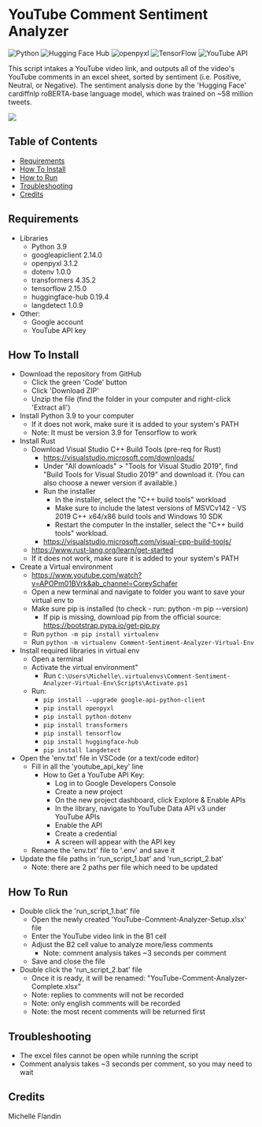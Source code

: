 # YouTube Comment Sentiment Analyzer


![Python](https://img.shields.io/badge/Python-3.9-blue.svg)
![Hugging Face Hub](https://img.shields.io/badge/HuggingFace--hub-0.19.4-blue.svg)
![openpyxl](https://img.shields.io/badge/OpenPyCL-3.1.2-green.svg)
![TensorFlow](https://img.shields.io/badge/TensorFlow-2.15.0-orange.svg)
![YouTube API](https://img.shields.io/badge/YouTube%20API-v3-red.svg)


This script intakes a YouTube video link, and outputs all of the video's YouTube comments in an excel sheet, sorted by sentiment (i.e. Positive, Neutral, or Negative). The sentiment analysis done by the 'Hugging Face' cardiffnlp roBERTA-base language model, which was trained on ~58 million tweets.


<a href="https://youtu.be/EcYErMu0cjQ?si=amhc2IIXkzyfaZeS" target="_blank"><img src="https://img.shields.io/badge/YouTube-Demo-red?style=for-the-badge&logo=youtube"></a>


## Table of Contents
- [Requirements](#requirements)
- [How To Install](#how-to-install)
- [How to Run](#how-to-run)
- [Troubleshooting](#troubleshooting)
- [Credits](#credits)


## Requirements<a name="requirements"></a>
- Libraries
  - Python 3.9
  - googleapiclient 2.14.0
  - openpyxl 3.1.2
  - dotenv 1.0.0
  - transformers 4.35.2
  - tensorflow 2.15.0
  - huggingface-hub 0.19.4
  - langdetect 1.0.9
- Other:
  - Google account
  - YouTube API key


## How To Install<a name="how-to-install"></a>
- Download the repository from GitHub
  - Click the green 'Code' button
  - Click 'Download ZIP'
  - Unzip the file (find the folder in your computer and right-click 'Extract all')
- Install Python 3.9 to your computer
  - If it does not work, make sure it is added to your system's PATH
  - Note: It must be version 3.9 for Tensorflow to work
- Install Rust
  - Download Visual Studio C++ Build Tools (pre-req for Rust)
    - https://visualstudio.microsoft.com/downloads/
    - Under "All downloads" > "Tools for Visual Studio 2019", find "Build Tools for Visual Studio 2019" and download it. (You can also choose a newer version if available.)
    - Run the installer
      - In the installer, select the "C++ build tools" workload
      - Make sure to include the latest versions of MSVCv142 - VS 2019 C++ x64/x86 build tools and Windows 10 SDK
      - Restart the computer
In the installer, select the "C++ build tools" workload.
    - https://visualstudio.microsoft.com/visual-cpp-build-tools/
  - https://www.rust-lang.org/learn/get-started
  - If it does not work, make sure it is added to your system's PATH
- Create a Virtual environment
  - https://www.youtube.com/watch?v=APOPm01BVrk&ab_channel=CoreySchafer
  - Open a new terminal and navigate to folder you want to save your virtual env to
  - Make sure pip is installed (to check - run: python -m pip --version)
    - If pip is missing, download pip from the official source: https://bootstrap.pypa.io/get-pip.py 
  - Run `python -m pip install virtualenv`
  - Run `python -m virtualenv Comment-Sentiment-Analyzer-Virtual-Env`
- Install required libraries in virtual env
  - Open a terminal
  - Activate the virtual environment"
    - Run `C:\Users\Michelle\.virtualenvs\Comment-Sentiment-Analyzer-Virtual-Env\Scripts\Activate.ps1`
  - Run: 
    - `pip install --upgrade google-api-python-client`
    - `pip install openpyxl`
    - `pip install python-dotenv`
    - `pip install transformers`
    - `pip install tensorflow`
    - `pip install huggingface-hub`
    - `pip install langdetect`
- Open the 'env.txt' file in VSCode (or a text/code editor)
  - Fill in all the 'youtube_api_key' line
    - How to Get a YouTube API Key:
      - Log in to Google Developers Console
      - Create a new project
      - On the new project dashboard, click Explore & Enable APIs
      - In the library, navigate to YouTube Data API v3 under YouTube APIs
      - Enable the API
      - Create a credential
      - A screen will appear with the API key
  - Rename the 'env.txt' file to '.env' and save it
- Update the file paths in 'run_script_1.bat' and 'run_script_2.bat' 
  - Note: there are 2 paths per file which need to be updated


## How To Run<a name="how-to-run"></a>
- Double click the 'run_script_1.bat' file
  - Open the newly created 'YouTube-Comment-Analyzer-Setup.xlsx' file
  - Enter the YouTube video link in the B1 cell
  - Adjust the B2 cell value to analyze more/less comments 
    * Note: comment analysis takes ~3 seconds per comment
  - Save and close the file
- Double click the 'run_script_2.bat' file
  - Once it is ready, it will be renamed: "YouTube-Comment-Analyzer-Complete.xlsx"
  * Note: replies to comments will not be recorded
  * Note: only english comments will be recorded
  * Note: the most recent comments will be returned first


## Troubleshooting<a name="troubleshooting"></a>
- The excel files cannot be open while running the script
- Comment analysis takes ~3 seconds per comment, so you may need to wait


## Credits<a name="credits"></a>
Michelle Flandin

